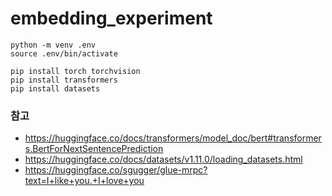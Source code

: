# embedding_experiment

``` linux
python -m venv .env
source .env/bin/activate

pip install torch torchvision
pip install transformers
pip install datasets
```
### 참고 
- https://huggingface.co/docs/transformers/model_doc/bert#transformers.BertForNextSentencePrediction    
- https://huggingface.co/docs/datasets/v1.11.0/loading_datasets.html
- https://huggingface.co/sgugger/glue-mrpc?text=I+like+you.+I+love+you     
